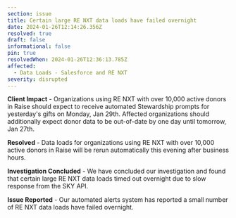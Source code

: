 ```yaml
---
section: issue
title: Certain large RE NXT data loads have failed overnight
date: 2024-01-26T12:14:26.356Z
resolved: true
draft: false
informational: false
pin: true
resolvedWhen: 2024-01-26T12:36:13.785Z
affected:
  - Data Loads - Salesforce and RE NXT
severity: disrupted
---
```

**C﻿lient Impact** - Organizations using RE NXT with over 10,000 active donors in Raise should expect to receive automated Stewardship prompts for yesterday's gifts on Monday, Jan 29th. Affected organizations should additionally expect donor data to be out-of-date by one day until tomorrow, Jan 27th.

**Resolved** - Data loads for organizations using RE NXT with over 10,000 active donors in Raise will be rerun automatically this evening after business hours.

**I﻿nvestigation Concluded** *\-* We have concluded our investigation and found that certain large RE NXT data loads timed out overnight due to slow response from the SKY API.

**I﻿ssue Reported** *\-* Our automated alerts system has reported a small number of RE NXT data loads have failed overnight.